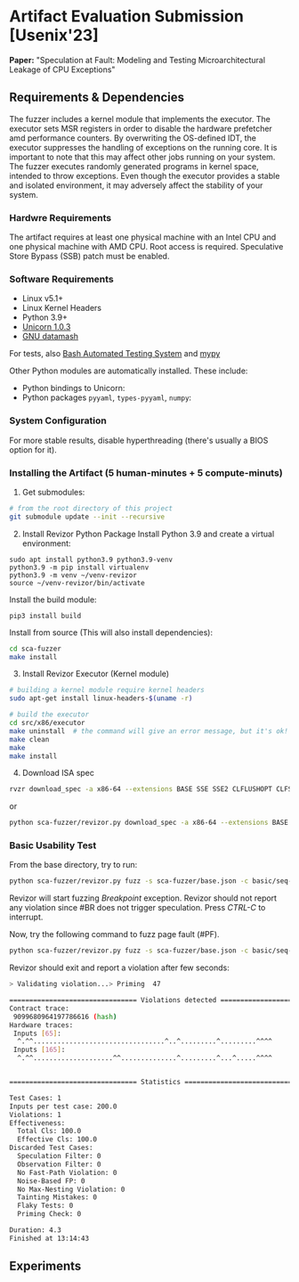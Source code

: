 # Artifact Evaluation Submission [Usenix'23]
**Paper:** "Speculation at Fault: Modeling and Testing Microarchitectural Leakage of CPU Exceptions"

## Requirements & Dependencies
The fuzzer includes a kernel module that implements the executor. The executor sets MSR registers in order to disable the hardware prefetcher amd performance counters. 
By overwriting the OS-defined IDT, the executor suppresses the handling of exceptions on the running core. It is important to note that this may affect other jobs running on your system. 
The fuzzer executes randomly generated programs in kernel space, intended to throw exceptions. Even though the executor provides a stable and isolated environment, it may adversely affect the stability of your system.

### Hardwre Requirements
The artifact requires at least one physical machine with an Intel CPU and one physical machine with AMD CPU. Root access is required. 
Speculative Store Bypass (SSB) patch must be enabled.

### Software Requirements

* Linux v5.1+
* Linux Kernel Headers
* Python 3.9+
* [Unicorn 1.0.3](https://www.unicorn-engine.org/docs/)
* [GNU datamash](https://www.gnu.org/software/datamash/)

For tests, also [Bash Automated Testing System](https://bats-core.readthedocs.io/en/latest/index.html) and [mypy](https://mypy.readthedocs.io/en/latest/getting_started.html#installing-and-running-mypy)

Other Python modules are automatically installed. These include: 
* Python bindings to Unicorn:
* Python packages `pyyaml`, `types-pyyaml`, `numpy`:

### System Configuration
For more stable results, disable hyperthreading (there's usually a BIOS option for it).

### Installing the Artifact (5 human-minutes + 5 compute-minuts)

1. Get submodules:
```bash
# from the root directory of this project
git submodule update --init --recursive
```
2. Install Revizor Python Package
Install Python 3.9 and create a virtual environment:
```
sudo apt install python3.9 python3.9-venv
python3.9 -m pip install virtualenv
python3.9 -m venv ~/venv-revizor
source ~/venv-revizor/bin/activate
```

Install the build module:
```
pip3 install build
```

Install from source (This will also install dependencies):

```bash
cd sca-fuzzer
make install
```

 3. Install Revizor Executor (Kernel module)
```bash
# building a kernel module require kernel headers
sudo apt-get install linux-headers-$(uname -r)

# build the executor
cd src/x86/executor
make uninstall  # the command will give an error message, but it's ok!
make clean
make
make install
```

4. Download ISA spec

```bash
rvzr download_spec -a x86-64 --extensions BASE SSE SSE2 CLFLUSHOPT CLFSH MPX --outfile base.json
```
or
```bash
python sca-fuzzer/revizor.py download_spec -a x86-64 --extensions BASE SSE SSE2 CLFLUSHOPT CLFSH MPX --outfile base.json
```

### Basic Usability Test
From the base directory, try to run:

```bash
python sca-fuzzer/revizor.py fuzz -s sca-fuzzer/base.json -c basic/seq-BP.yaml  -i 100 -n 100000000
```

Revizor will start fuzzing *Breakpoint* exception.  Revizor should not report any violation since #BR does not trigger speculation. Press *CTRL-C* to interrupt.

Now, try the following command to fuzz page fault (#PF).
```bash
python sca-fuzzer/revizor.py fuzz -s sca-fuzzer/base.json -c basic/seq-PF.yaml  -i 100 -n 100000000
```

Revizor should exit and report a violation after few seconds:

```bash
> Validating violation...> Priming  47             

================================ Violations detected ==========================
Contract trace:
 9099680964197786616 (hash)
Hardware traces:
 Inputs [65]:
  ^.^^.................................^..^.........^.........^^^^
 Inputs [165]:
  ^.^^....................^^..............^.........^...^.....^^^^


================================ Statistics ===================================

Test Cases: 1
Inputs per test case: 200.0
Violations: 1
Effectiveness: 
  Total Cls: 100.0
  Effective Cls: 100.0
Discarded Test Cases:
  Speculation Filter: 0
  Observation Filter: 0
  No Fast-Path Violation: 0
  Noise-Based FP: 0
  No Max-Nesting Violation: 0
  Tainting Mistakes: 0
  Flaky Tests: 0
  Priming Check: 0

Duration: 4.3
Finished at 13:14:43
```


## Experiments
